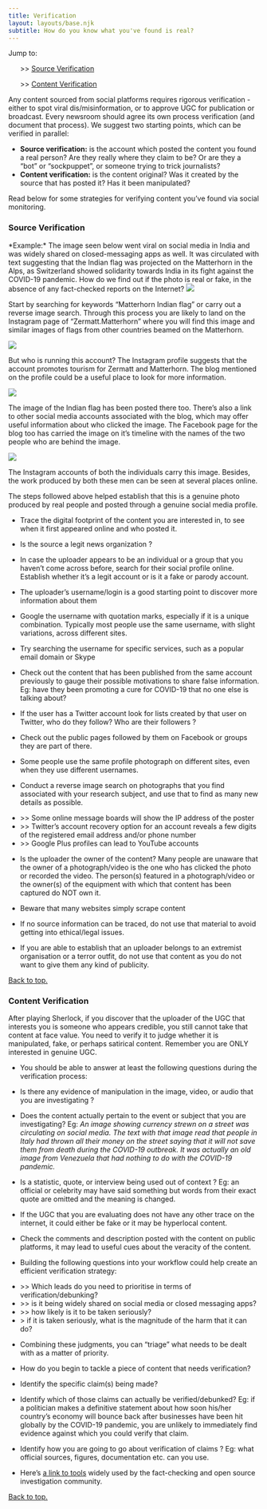 ```yaml
---
title: Verification
layout: layouts/base.njk
subtitle: How do you know what you've found is real?
---
```


<div class="quicknav" id="nav">
	Jump to:<br>
<ul>>> <a href="#sourceverification">Source Verification</a></ul>
<ul>>> <a href="#contentverification">Content Verification</a></ul>
</div>

Any content sourced from social platforms requires rigorous verification - either to spot viral dis/misinformation, or to approve UGC for publication or broadcast. Every newsroom should agree its own process verification (and document that process). We suggest two starting points, which can be verified in parallel:

- **Source verification:** is the account which posted the content you found a real person? Are they really where they claim to be? Or are they a “bot” or “sockpuppet”, or someone trying to trick journalists?
- **Content verification:** is the content original? Was it created by the source that has posted it? Has it been manipulated? 

Read below for some strategies for verifying content you’ve found via social monitoring.

<h3 id="sourceverification">Source Verification</h3>

<div class="example">
*Example:* The image seen below went viral on social media in India and was widely shared on closed-messaging apps as well. It was circulated with text suggesting that the Indian flag was projected on the Matterhorn in the Alps, as Switzerland showed solidarity towards India in its fight against the COVID-19 pandemic. How do we find out if the photo is real or fake, in the absence of any fact-checked reports on the Internet?

<img src="/images/verification1.png" class="center, responsive">

Start by searching for keywords “Matterhorn Indian flag” or carry out a reverse image search. Through this process you are likely to land on the Instagram page of “Zermatt.Matterhorn” where you will find this image and similar images of flags from other countries beamed on the Matterhorn. 

<img src="/images/verification2.png" class="center, responsive">

But who is running this account? The Instagram profile suggests that the account promotes tourism for Zermatt and Matterhorn. The blog mentioned on the profile could be a useful place to look for more information.  

<img src="/images/verification3.png" class="center, responsive">

The image of the Indian flag has been posted there too. There’s also a link to other social media accounts associated with the blog, which may offer useful information about who clicked the image. The Facebook page for the blog too has carried the image on it’s timeline with the names of the two people who are behind the image. 

<img src="/images/verification4.png" class="center, responsive">

The Instagram accounts of both the individuals carry this image. Besides, the work produced by both these men can be seen at several places online.  

The steps followed above helped establish that this is a genuine photo produced by real people and posted through a genuine social media profile.  
</div>

* Trace the digital footprint of the content you are interested in, to see when it first appeared online and who posted it.  

* Is the source a legit news organization ?  

* In case the uploader appears to be an individual or a group that you haven’t come across before, search for their social profile online. Establish whether it’s a legit account or is it a fake or parody account. 

* The uploader’s username/login is a good starting point to discover more information about them   

* Google the username with quotation marks, especially if it is a unique combination. Typically most people use the same username, with slight variations, across different sites. 

* Try searching the username for specific services, such as a popular email domain or Skype

* Check out the content that has been published from the same account previously to gauge their possible motivations to share false information. Eg: have they been promoting a cure for COVID-19 that no one else is talking about? 

* If the user has a Twitter account look for lists created by that user on Twitter, who do they follow? Who are their followers ? 

* Check out the public pages followed by them on Facebook or groups they are part of there. 

* Some people use the same profile photograph on different sites, even when they use different usernames.

* Conduct a reverse image search on photographs that you find associated with your research subject, and use that to find as many new details as possible.

<div class="indent"><ul>
<li>>> Some online message boards will show the IP address of the poster</li>
<li>>> Twitter’s account recovery option for an account reveals a few digits of the registered email address and/or phone number</li>
<li>>> Google Plus profiles can lead to YouTube accounts</li>
</ul></div>

* Is the uploader the owner of the content? Many people are unaware that the owner of a photograph/video is the one who has clicked the photo or recorded the video. The person(s) featured in a photograph/video or the owner(s) of the equipment with which that content has been captured do NOT own it. 

* Beware that many websites simply scrape content  

* If no source information can be traced, do not use that material to avoid getting into ethical/legal issues.   

* If you are able to establish that an uploader belongs to an extremist organisation or a terror outfit, do not use that content as you do not want to give them any kind of publicity. 

<div class="quicknav">
<a href="#top">Back to top.</a>
</div>

<h3 id="contentverification">Content Verification</h3>

After playing Sherlock, if you discover that the uploader of the UGC that interests you is someone who appears credible, you still cannot take that content at face value. You need to verify it to judge whether it is manipulated, fake, or perhaps satirical content. Remember you are ONLY interested in genuine UGC.  

* You should be able to answer at least the following questions during the verification process:  

* Is there any evidence of manipulation in the image, video, or audio that you are investigating ? 

* Does the content actually pertain to the event or subject that you are investigating? Eg: *An image showing currency strewn on a street was circulating on social media. The text with that image read that people in Italy had thrown all their money on the street saying that it will not save them from death during the COVID-19 outbreak. It was actually an old image from Venezuela that had nothing to do with the COVID-19 pandemic.*   

* Is a statistic, quote, or interview being used out of context ? Eg: an official or celebrity may have said something but words from their exact quote are omitted and the meaning is changed.

* If the UGC that you are evaluating does not have any other trace on the internet, it could either be fake or it may be hyperlocal content. 
  
* Check the comments and description posted with the content on public platforms, it may lead to useful cues about the veracity of the content. 

* Building the following questions into your workflow could help create an efficient verification strategy: 

<div class="indent"> <ul>
<li>>> Which leads do you need to prioritise in terms of verification/debunking?</li> 
<li>>> is it being widely shared on social media or closed messaging apps?</li>
<li>>> how likely is it to be taken seriously?</li>
<li>> if it is taken seriously, what is the magnitude of the harm that it can do?</li>
</ul></div>

* Combining these judgments, you can “triage” what needs to be dealt with as a matter of priority. 

* How do you begin to tackle a piece of content that needs verification?

* Identify the specific claim(s) being made?

* Identify which of those claims can actually be verified/debunked? Eg: if a politician makes a definitive statement about how soon his/her country’s economy will bounce back after businesses have been hit globally by the COVID-19 pandemic, you are unlikely to immediately find evidence against which you could verify that claim.  

* Identify how you are going to go about verification of claims ? Eg: what official sources, figures, documentation etc. can you use.

* Here’s [a link to tools](https://www.osintessentials.com/) widely used by the fact-checking and open source investigation community.

<div class="quicknav">
<a href="#top">Back to top.</a>
</div>